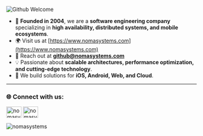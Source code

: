 ![Github Welcome](https://github.com/user-attachments/assets/440a1a4a-e76e-4a37-9120-b6fa38b11d7b)



- 🏢 **Founded in 2004**, we are a **software engineering company** specializing in **high availability, distributed systems, and mobile ecosystems**.  
- 🌍 Visit us at [https://www.nomasystems.com](https://www.nomasystems.com)  
- 📧 Reach out at **[github@nomasystems.com](mailto:github@nomasystems.com)**  
- 💡 Passionate about **scalable architectures, performance optimization, and cutting-edge technology**.  
- 🚀 We build solutions for **iOS, Android, Web, and Cloud**.  

---

<h3 align="left">🌐 Connect with us:</h3>
<p align="left">
<a href="https://www.linkedin.com/company/nomasystems" target="blank"><img align="center" src="https://cdn.jsdelivr.net/npm/simple-icons@3.0.1/icons/linkedin.svg" alt="nomasystems-linkedin" height="30" width="40" /></a>
<a href="https://twitter.com/nomasystems" target="blank"><img align="center" src="https://cdn.jsdelivr.net/npm/simple-icons@3.0.1/icons/twitter.svg" alt="nomasystems-twitter" height="30" width="40" /></a>
</p>

<p><img align="left" src="https://github-readme-stats.vercel.app/api/top-langs/?username=nomasystems&layout=compact" alt="nomasystems" /></p>
<p><img align="center" src="https://github-readme-stats.vercel.app/api?username=nomasystems&show_icons
